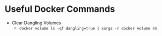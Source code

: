 Useful Docker Commands
======================

* Clear Dangling Volumes
    * `docker volume ls -qf dangling=true | xargs -r docker volume rm`
